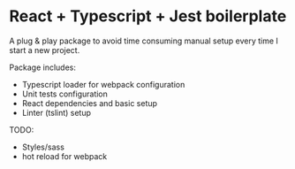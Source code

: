 # React + Typescript + Jest boilerplate

A plug & play package to avoid time consuming manual setup every time I start a new project.

Package includes:
- Typescript loader for webpack configuration
- Unit tests configuration
- React dependencies and basic setup
- Linter (tslint) setup


TODO:

- Styles/sass
- hot reload for webpack